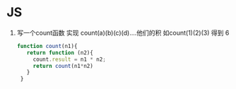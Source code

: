 # JS

1. 写一个count函数 实现 count(a)(b)(c)(d)....他们的积  如count(1)(2)(3)  得到 6 

   ```js
   function count(n1){
      return function (n2){
        count.result = n1 * n2;
        return count(n1*n2)
      }
    }
   ```
